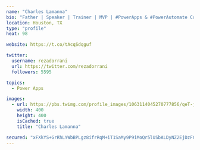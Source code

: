 ```yaml
---
name: "Charles Lamanna"
bio: "Father | Speaker | Trainer | MVP | #PowerApps & #PowerAutomate Community Super User | YouTuber Right-pointing triangle http://youtube.com/c/rezadorrani | Learn - Share - Clockwise rightwards and leftwards open circle arrows"
location: Houston, TX
type: "profile"
heat: 98

website: https://t.co/tAcqSdqguf

twitter:
  username: rezadorrani
  url: https://twitter.com/rezadorrani
  followers: 5595

topics:
  - Power Apps

images:
  - url: https://pbs.twimg.com/profile_images/1063114045270777856/qeT-jpWr_400x400.jpg
    width: 400
    height: 400
    isCached: true
    title: "Charles Lamanna"

secured: "xFXkYS+GrRhLYWbBPLgz8ifrRqM+iT1SaMy9P9iMoQr5lUSbALDyNZ2EjDzFCuLXEGAHRXYm7Tqzdz/TnYDSUayOOZ9um0+Cc0lV511KNBYX7I4xGzbcvhleqnZNGTelp0s6H1oWuoqhh1EP15rLL+6ALat1JloiPDxGEyuG0YO1nR6+8oAi5kzDgftZ+qd9wPFy1SizRZdKvR4/F5MAc9sow+9g+GbNNL4gUGB5sUcd0fP1BJ1Qv8Y8gZ3hcspk2mW0Sgon/XQgU1V7HjQQJpYD5jBHiS6OaKCKJ16hT44icop4Rk8HeEoirt+zCFf7eevCurAO00VHl9lszQvJUc5bQ6PR43lqvBRCfXTt6Y+n56REZqHTE3r+/JR8g78HaL8v4yUx8KycHOIekLLRFgiyhJx/44Qy1HNMZxORQPE=;lCwsk7NBfiX9Jatj+YpSsg=="
---
```


